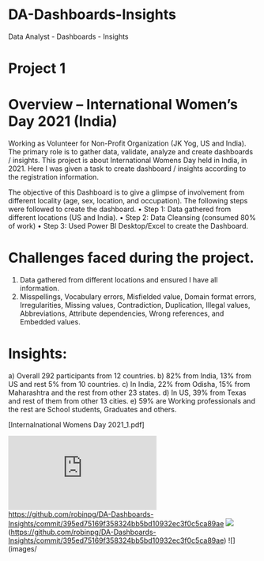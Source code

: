 # DA-Dashboards-Insights
Data Analyst - Dashboards - Insights

# Project 1
# Overview – International Women’s Day 2021 (India)
Working as Volunteer for Non-Profit Organization (JK Yog, US and India). The primary role is to gather data, validate, analyze and create dashboards / insights. This project is about International Womens Day held in India, in 2021. Here I was given a task to create dashboard / insights according to the registration information.  

The objective of this Dashboard is to give a glimpse of involvement from different locality (age, sex, location, and occupation).
The following steps were followed to create the dashboard.
•	Step 1: Data gathered from different locations (US and India).
•	Step 2: Data Cleansing (consumed 80% of work)
•	Step 3: Used Power BI Desktop/Excel to create the Dashboard.

# Challenges faced during the project.
1)	Data gathered from different locations and ensured I have all information.
2)	Misspellings, Vocabulary errors, Misfielded value, Domain format errors, Irregularities, Missing values, Contradiction, Duplication, Illegal values, Abbreviations, Attribute dependencies, Wrong references, and Embedded values.

# Insights:
a)	Overall 292 participants from 12 countries.
b)	82% from India, 13% from US and rest 5% from 10 countries.
c)	In India, 22% from Odisha, 15% from Maharashtra and the rest from other 23 states.
d)	In US, 39% from Texas and rest of them from other 13 cities.
e)	59% are Working professionals and the rest are School students, Graduates and others.


[Internalnational Womens Day 2021_1.pdf]

![](https://github.com/robinpg/DA-Dashboards-Insights/files/6374186/Internalnational.Womens.Day.2021_1.pdf)
https://github.com/robinpg/DA-Dashboards-Insights/commit/395ed75169f358324bb5bd10932ec3f0c5ca89ae
![](https://github.com/robinpg/DA-Dashboards-Insights/commit/395ed75169f358324bb5bd10932ec3f0c5ca89ae)
(https://github.com/robinpg/DA-Dashboards-Insights/commit/395ed75169f358324bb5bd10932ec3f0c5ca89ae)
![](images/


